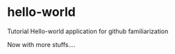 # hello-world
Tutorial Hello-world application for github familiarization

Now with more stuffs....

